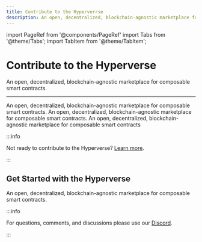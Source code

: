 ```yaml
---
title: Contribute to the Hyperverrse
description: An open, decentralized, blockchain-agnostic marketplace for composable smart contracts
---
```


import PageRef from '@components/PageRef'
import Tabs from '@theme/Tabs';
import TabItem from '@theme/TabItem';

# Contribute to the Hyperverse

An open, decentralized, blockchain-agnostic marketplace for composable smart contracts.

---

An open, decentralized, blockchain-agnostic marketplace for composable smart contracts. An open, decentralized, blockchain-agnostic marketplace for composable smart contracts. An open, decentralized, blockchain-agnostic marketplace for composable smart contracts

:::info

Not ready to contribute to the Hyperverse? [Learn more](../basics/introduction.md).

:::

## Get Started with the Hyperverse

An open, decentralized, blockchain-agnostic marketplace for composable smart contracts.

<PageRef url="test" pageName="Section 1" />
<PageRef url="test" pageName="Section 2" />
<PageRef url="test" pageName="Section 3" />
<PageRef url="test" pageName="Section 4" />
<PageRef url="test" pageName="Section 5" />

:::info

For questions, comments, and discussions please use our [Discord](https://discord.com/invite/uqecGxg).

:::
